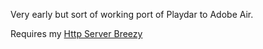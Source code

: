 Very early but sort of working port of Playdar to Adobe Air.

Requires my [Http Server Breezy](http://github.com/imlucas/Breezy)
